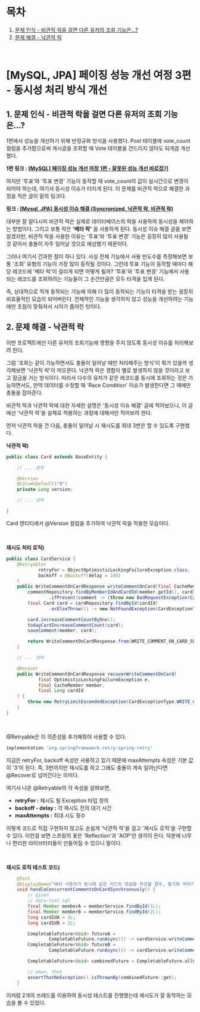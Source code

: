 # 목차

1. [문제 인식 - 비관적 락을 걸면 다른 유저의 조회 기능은...?](#1-문제-인식---비관적-락을-걸면-다른-유저의-조회-기능은) <br/>
2. [문제 해결 - 낙관적 락](#2-문제-해결---낙관적-락) <br/>

<br/>

# [MySQL, JPA] 페이징 성능 개선 여정 3편 - 동시성 처리 방식 개선

## 1. 문제 인식 - 비관적 락을 걸면 다른 유저의 조회 기능은...?

1편에서 성능을 개선하기 위해 반정규화 방식을 사용했다. Post 테이블에 vote_count 컬럼을 추가함으로써 게시글을 조회할 때 Vote 테이블을 건드리지 않아도 되게끔 개선했다.

**1편 링크 : [[MySQL] 페이징 성능 개선 여정 1편 - 잘못된 성능 개선 바로잡기](https://github.com/tjdtls690/TIL/blob/main/db/001_performance_improvement_journey_001.md)**

하지만 '투표'와 '투표 변경' 기능이 동작할 때 vote_count의 값이 실시간으로 변경이 되어야 하는데, 여기서 동시성 이슈가 터지게 된다. 이 문제를 비관적 락으로 해결한 과정을 적은 글이 밑의 링크다.

**링크 : [[Mysql, JPA] 동시성 이슈 해결 (Syncronized, 낙관적 락, 비관적 락)](https://github.com/tjdtls690/TIL/blob/main/Java/a_52_concurrency_issues.md)**

대부분 잘 알다시피 비관적 락은 실제로 데이터베이스의 락을 사용하여 동시성을 제어하는 방법이다. 그리고 보통 락은 **'베타 락'** 을 사용하게 된다. 동시성 이슈 해결 글을 보면 알겠지만, 비관적 락을 사용한 이유는 '투표'와 '투표 변경' 기능은 굉장히 많이 사용될 것 같아서 충돌이 자주 일어날 것으로 예상했기 때문이다.

그러나 여기서 간과한 점이 하나 있다. 사실 전체 기능에서 사용 빈도수를 측정해보면 보통 '조회' 유형의 기능이 가장 많이 동작될 것이다. 그런데 투표 기능이 동작할 때마다 해당 레코드에 '베타 락'이 걸리게 되면 어떻게 될까? '투표'와 '투표 변경' 기능에서 사용되는 레코드를 조회하려는 기능들이 그 순간만큼은 모두 타격을 입게 된다.

즉, 상대적으로 적게 동작되는 기능에 의해 더 많이 동작되는 기능이 타격을 받는 굉장히 비효율적인 모습이 되어버린다. 전체적인 기능을 생각하지 않고 성능을 개선하려는 기능에만 초점이 맞춰져서 시야가 좁아진 탓이다.

## 2. 문제 해결 - 낙관적 락

이번 프로젝트에선 다른 유저의 조회기능에 영향을 주지 않도록 동시성 이슈를 처리해보려 한다.

그럼 '조회는 같이 가능하면서도 충돌이 일어날 때만 처리해주는 방식'이 뭐가 있을까 생각해보면 '낙관적 락'이 떠오른다. 낙관적 락은 경합이 별로 발생하지 않을 것이라고 보고 잠금을 거는 방식이다. 따라서 다수의 유저가 같은 레코드를 동시에 조회하는 것은 가능하면서도, 만약 데이터를 수정할 때 'Race Condition' 이슈가 발생한다면 그 때에만 충돌을 잡아준다.

비관적 락과 낙관적 락에 대한 자세한 설명은 '동시성 이슈 해결' 글에 적어놨으니, 이 글에선 '낙관적 락'을 실제로 적용하는 과정에 대해서만 적어보려 한다.

먼저 낙관적 락을 건 다음, 충돌이 일어날 시 재시도를 최대 3번은 할 수 있도록 구현했다.

**낙관적 락)**

```java
public class Card extends BaseEntity {

    // ... 생략

    @Version
    @ColumnDefault("0")
    private Long version;

    // ... 생략

}
```

Card 엔티티에서 @Version 컬럼을 추가하여 낙관적 락을 적용한 모습이다.

<br/>

**재시도 처리 로직)**

```java
public class CardService {
	@Retryable(
            retryFor = ObjectOptimisticLockingFailureException.class,
            backoff = @Backoff(delay = 100)
    )
    public WriteCommentOnCardResponse writeCommentOnCard(final CacheMember member, final Long cardId) {
        commentRepository.findByMemberIdAndCardId(member.getId(), cardId)
                .ifPresent(comment -> {throw new BadRequestException(CardExceptionType.MY_COMMENT_ALREADY_EXIST);});
        final Card card = cardRepository.findById(cardId)
                .orElseThrow(() -> new NotFoundException(CardExceptionType.NOT_FOUND_CARD));

        card.increaseCommentCountByOne();
        todayCardIncreaseCommentCount(card);
        saveComment(member, card);

        return WriteCommentOnCardResponse.from(WRITE_COMMENT_ON_CARD_SUCCESS);
    }

    // ... 생략

    @Recover
    public WriteCommentOnCardResponse recoverWriteCommentOnCard(
            final OptimisticLockingFailureException e,
            final CacheMember member,
            final Long cardId
    ) {
        throw new RetryLimitExceededException(CardExceptionType.WRITE_COMMENT_ON_CARD_FAILURE);
    }
}
```

<br/>

@Retryable은 이 의존성을 추가해줘야 사용할 수 있다.

```groovy
implementation 'org.springframework.retry:spring-retry'
```

지금은 retryFor, backoff 속성만 사용하고 있기 때문에 maxAttempts 속성은 기본 값이 '3'이 된다. 즉, 3번까지만 재시도를 하고 그래도 충돌이 계속 일어난다면 @Recover로 넘어간다는 의미다.

여기서 나온 @Retryable의 각 속성을 살펴보면,

- **retryFor :** 재시도 될 Exception 타입 정의
- **backoff - delay :** 각 재시도 전의 대기 시간
- **maxAttempts :** 최대 시도 횟수

이렇게 코드로 직접 구현하지 않고도 손쉽게 '낙관적 락'을 걸고 '재시도 로직'을 구현할 수 있다. 이런걸 보면 스프링의 꽃은 'Reflection'과 'AOP'란 생각이 든다. 덕분에 너무나 편리한 라이브러리들이 만들어질 수 있으니 말이다.

<br/>

**재시도 로직 테스트 코드)**

```java
	@Test
    @DisplayName("여러 사용자가 동시에 같은 카드의 댓글을 작성할 경우, 동기화 처리가 정상 동작된다.")
    void handleConcurrentCommentsOnCardSynchronously() {
        // given
        // data-test.sql
        final Member memberA = memberService.findById(1L);
        final Member memberB = memberService.findById(2L);
        long cardIdA = 1L;
        long cardIdB = 2L;

        CompletableFuture<Void> futureA =
                CompletableFuture.runAsync(() -> cardService.writeCommentOnCard(CacheMember.from(memberA), cardIdA));
        CompletableFuture<Void> futureB =
                CompletableFuture.runAsync(() -> cardService.writeCommentOnCard(CacheMember.from(memberB), cardIdB));

        CompletableFuture<Void> combinedFuture = CompletableFuture.allOf(futureA, futureB);

        // when, then
        assertThatNoException().isThrownBy(combinedFuture::get);
    }
```

이처럼 2개의 쓰레드를 이용하여 동시성 테스트를 진행했는데 재시도가 잘 동작하는 모습을 볼 수 있었다.